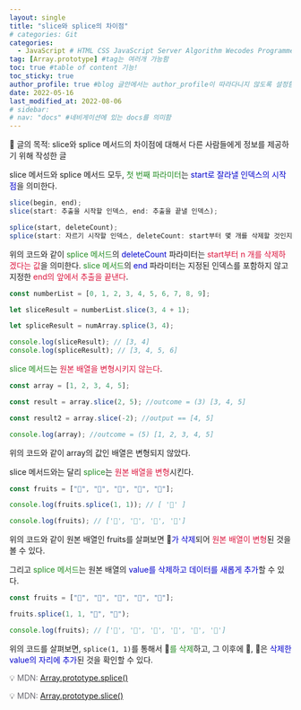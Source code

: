 ```yaml
---
layout: single
title: "slice와 splice의 차이점"
# categories: Git
categories:
  - JavaScript # HTML CSS JavaScript Server Algorithm Wecodes Programmers CS Github Blog
tag: [Array.prototype] #tag는 여러개 가능함
toc: true #table of content 기능!
toc_sticky: true
author_profile: true #blog 글안에서는 author_profile이 따라다니지 않도록 설정함
date: 2022-05-16
last_modified_at: 2022-08-06
# sidebar:
# nav: "docs" #네비게이션에 있는 docs를 의미함
---
```

<style>
.red {
  color: crimson;
}

.blue {
  color: mediumblue;
}

.green {
  color: forestgreen;
}

.grey {
  color: #696871;
}
</style>

📌 글의 목적: slice와 splice 메서드의 차이점에 대해서 다른 사람들에게 정보를 제공하기 위해 작성한 글

slice 메서드와 splice 메서드 모두, <span class="green">첫 번째 파라미터</span>는 <span class="blue">start로 잘라낼 인덱스의 시작점</span>을 의미한다.

```jsx
slice(begin, end);
slice(start: 추출을 시작할 인덱스, end: 추출을 끝낼 인덱스);

splice(start, deleteCount);
splice(start: 자르기 시작할 인덱스, deleteCount: start부터 몇 개를 삭제할 것인지에 대한 값);
```

위의 코드와  같이 <span class="green">splice 메서드</span>의 <span class="blue">deleteCount</span> 파라미터는 <span class="red">start부터 n 개를 삭제하겠다는 값</span>을 의미한다. <span class="green">slice 메서드</span>의 <span class="blue">end</span> 파라미터는 지정된 인덱스를 포함하지 않고 지정한 <span class="red">end의 앞에서 추출을 끝낸다</span>.

```jsx
const numberList = [0, 1, 2, 3, 4, 5, 6, 7, 8, 9];

let sliceResult = numberList.slice(3, 4 + 1);

let spliceResult = numArray.splice(3, 4);

console.log(sliceResult); // [3, 4]
console.log(spliceResult); // [3, 4, 5, 6]
```

<span class="green">slice 메서드</span>는 <span class="red">원본 배열을 변형시키지 않는다</span>.

```jsx
const array = [1, 2, 3, 4, 5];

const result = array.slice(2, 5); //outcome = (3) [3, 4, 5]

const result2 = array.slice(-2); //output == [4, 5]

console.log(array); //outcome = (5) [1, 2, 3, 4, 5]
```

위의 코드와 같이 array의 값인 배열은 변형되지 않았다.

slice 메서드와는 달리 <span class="green">splice</span>는 <span class="red">원본 배열을 변형</span>시킨다.

```jsx
const fruits = ["🍎", "🍌", "🍓", "🍑", "🍋"];

console.log(fruits.splice(1, 1)); // [ '🍌' ]

console.log(fruits); // ['🍎', '🍓', '🍑', '🍋']
```

위의 코드와 같이 원본 배열인 fruits를 살펴보면 🍌<span class="blue">가 삭제</span>되어 <span class="red">원본 배열이 변형</span>된 것을 볼 수 있다. 

그리고 <span class="green">splice 메서드</span>는 원본 배열의 <span class="blue">value를 삭제하고 데이터를 새롭게 추가</span>할 수 있다.

```jsx
const fruits = ["🍎", "🍌", "🍓", "🍑", "🍋"];

fruits.splice(1, 1, "🍏", "🍉");

console.log(fruits); // ['🍎', '🍏', '🍉', '🍓', '🍑', '🍋']
```

위의 코드를 살펴보면, `splice(1, 1)`를 통해서 🍌<span class="green">를 삭제</span>하고, 그 이후에 🍏, 🍉은 <span class="blue">삭제한 value의 자리에 추가</span>된 것을 확인할 수 있다.

💡 <span class="grey">MDN: [Array.prototype.splice()](https://developer.mozilla.org/ko/docs/Web/JavaScript/Reference/Global_Objects/Array/splice)</span>

💡 <span class="grey">MDN: [Array.prototype.slice()](https://developer.mozilla.org/ko/docs/Web/JavaScript/Reference/Global_Objects/Array/slice)</span>

<!-- 메소드 위에 변수 선언, 메소드 안에 메소드, 메소드 끝나고 리턴 -->

<!-- ### 2. Link 넣기

```

유형 1: (설명어를 입력) : [gunhee's coding blog](https://gunhee-jeong.github.io/)
유형 2: (URL 자동연결) : <https://gunhee-jeong.github.io/>
유형 3: (동일 파일 내 '문단으로 이동') : [1. Header로 이동](###-1-header)

```

유형 1: (설명어를 입력) : [gunhee's coding blog](https://gunhee-jeong.github.io/)
유형 2: (URL 자동연결) : <https://gunhee-jeong.github.io/>
유형 3: (동일 파일 내 '문단으로 이동') : [1. Header로 이동](#1-header)
유형 3의 방법

1. 특수문자를 제거
2. 스페이스는 -로 바꾸고
3. 대문자는 소문자로!
   그래서 ### 1. Header -> #1-header

## Link: [google][https://www.google.com/]

### 3. 수평선

```

---

```

---

### 4. 라인 바꾸기

```

스페이스바를 2번 눌러주면 다음칸으로
이동할 수 있어요!

```

---

스페이스바를 2번 눌러주면
다음칸으로 이동할 수 있어요!

### 5. list 만들기

```

1. 1번
2. 2번
3. 3번

- 순서없는 list
  - 순서없는 list
    - 순서없는 list

```

1. 1번
2. 2번
3. 3번

- 순서없는 list
  - 순서없는 list
    - 순서없는 list

---

### 6. font 관련

```

**진하게** -> 볼드
_기울여서_ -> 이탤릭체
~~취소선~~ -> 취소선

<ul>밑줄넣기</ul> -> 밑줄
<span style="color:red">빨간 글씨</span> -> 글자색
이것이 `인라인` 입니다 -> 인라인 코드
```

**진하게** -> 볼드
_기울여서_ -> 이탤릭체
~~취소선~~ -> 취소선
<u>밑줄넣기</u> -> 밑줄
<span style="color:red">빨간 글씨</span>
이것이 `인라인` 입니다 -> 인라인 코드

---

### 7. 인용구문

```
> coding
>
> > JavaScript
> >
> > > 내가 프짱!
```

> coding
>
> > JavaScript
> >
> > > 내가 프짱!

---

### 8. 이미지 삽입

```
유형1: ('사이즈를 조절' -> HTML 태그 사용) : <img src="https://gunhee-jeong.github.io/assets/images/blogLogo.png" width="300" height="200">
유형2: (이미지 삽입 후 -> 링크 걸기)
[![이미지](https://gunhee-jeong.github.io/assets/images/blogLogo/blogLogo.png)](https://gunhee-jeong.github.io/)
```

유형1: ('사이즈를 조절' -> HTML 태그 사용) : <img src="https://gunhee-jeong.github.io/assets/images/blogLogo.png" width="300" height="200">
유형2: (이미지 삽입 후 -> 링크 걸기)
[![이미지](https://gunhee-jeong.github.io/assets/images/blogLogo.png)](https://gunhee-jeong.github.io/)

### 9. 표 만들기

```
||국어|영어|
| :--- | ---: | :--: |
|건희 | 100점 | 100점
|철수 | 100점 | 100점
```

|      |  국어 | 영어  |
| :--- | ----: | :---: |
| 건희 | 100점 | 100점 |
| 철수 | 100점 | 100점 |

> - header를 넣고 싶은 경우 ---을 사용하고 :을 이용하여 정렬에 사용함!

### 10. 토글 만들기

```
<details>
<summary>여기를 누르세요</summary>
<div markdown="1">
숨겨진 내용
</div>
</details>
```

<details>
<summary>여기를 누르세요</summary>
<div markdown="1">
숨겨진 내용
</div>
</details> -->
